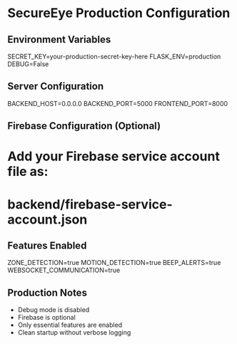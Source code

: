 # SecureEye Production Configuration

## Environment Variables
SECRET_KEY=your-production-secret-key-here
FLASK_ENV=production
DEBUG=False

## Server Configuration
BACKEND_HOST=0.0.0.0
BACKEND_PORT=5000
FRONTEND_PORT=8000

## Firebase Configuration (Optional)
# Add your Firebase service account file as:
# backend/firebase-service-account.json

## Features Enabled
ZONE_DETECTION=true
MOTION_DETECTION=true
BEEP_ALERTS=true
WEBSOCKET_COMMUNICATION=true

## Production Notes
- Debug mode is disabled
- Firebase is optional
- Only essential features are enabled
- Clean startup without verbose logging
